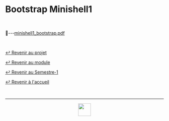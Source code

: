 # Bootstrap Minishell1

<br>

📂---[minishell1_bootstrap.pdf](https://github.com/Studio-17/Epitech-Subjects/blob/main/Semester-1/B-PSU-101/Minishell1/Bootstrap_Minishell1/minishell1_bootstrap.pdf)

<br>

[↩️ Revenir au projet](https://github.com/Studio-17/Epitech-Subjects/tree/main/Semester-1/B-PSU-101/Minishell1)

[↩️ Revenir au module](https://github.com/Studio-17/Epitech-Subjects/tree/main/Semester-1/B-PSU-101)

[↩️ Revenir au Semestre-1](https://github.com/Studio-17/Epitech-Subjects/tree/main/Semester-1)

[↩️ Revenir à l'accueil](https://github.com/Studio-17/Epitech-Subjects)

<br>

---

<div align="center">

<a href="https://github.com/Studio-17" target="_blank"><img src="../../../../voc17.gif" width="40"></a>

</div>
